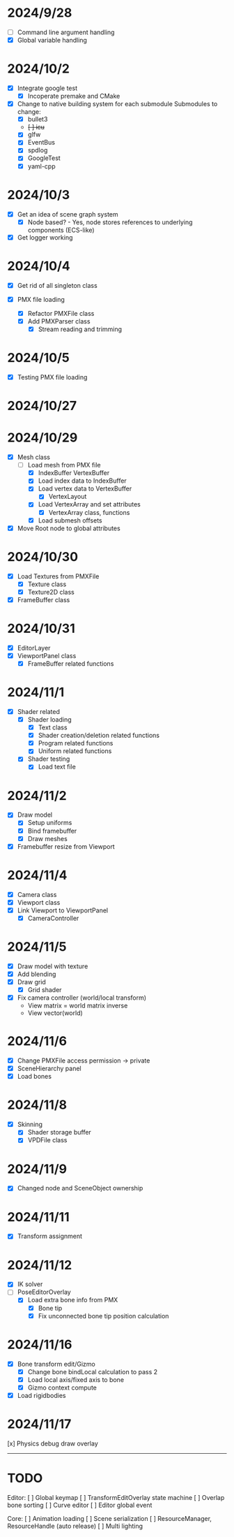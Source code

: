 
# 2024/9/28
- [ ] Command line argument handling
- [x] Global variable handling 

# 2024/10/2
- [x] Integrate google test
    - [x] Incoperate premake and CMake
- [x] Change to native building system for each submodule
    Submodules to change:
    - [x] bullet3
    - ~~[ ] icu~~
    - [x] glfw
    - [x] EventBus
    - [x] spdlog
    - [x] GoogleTest
    - [x] yaml-cpp

# 2024/10/3
- [x] Get an idea of scene graph system
    - [x] Node based? - Yes, node stores references to underlying components (ECS-like)
- [x] Get logger working

# 2024/10/4
- [x] Get rid of all singleton class

- [x] PMX file loading
    - [x] Refactor PMXFile class
    - [x] Add PMXParser class
        - [x] Stream reading and trimming
# 2024/10/5
- [x] Testing PMX file loading

# 2024/10/27

# 2024/10/29
- [x] Mesh class
    - [ ] Load mesh from PMX file
        - [x] IndexBuffer VertexBuffer 
        - [x] Load index data to IndexBuffer
        - [x] Load vertex data to VertexBuffer
            - [x] VertexLayout
        - [x] Load VertexArray and set attributes
            - [x] VertexArray class, functions
        - [x] Load submesh offsets
- [x] Move Root node to global attributes

# 2024/10/30
- [x] Load Textures from PMXFile
    - [x] Texture class
    - [x] Texture2D class
- [x] FrameBuffer class

# 2024/10/31
- [x] EditorLayer
- [x] ViewportPanel class
    - [x] FrameBuffer related functions

# 2024/11/1
- [x] Shader related
    - [x] Shader loading
        - [x] Text class
        - [x] Shader creation/deletion related functions
        - [x] Program related functions
        - [x] Uniform related functions
    - [x] Shader testing
        - [x] Load text file

# 2024/11/2
- [x] Draw model  
    - [x] Setup uniforms 
    - [x] Bind framebuffer
    - [x] Draw meshes
- [x] Framebuffer resize from Viewport

# 2024/11/4
- [x] Camera class
- [x] Viewport class
- [x] Link Viewport to ViewportPanel
    - [x] CameraController

# 2024/11/5
- [x] Draw model with texture
- [x] Add blending
- [x] Draw grid
    - [x] Grid shader
- [x] Fix camera controller (world/local transform)
    - View matrix = world matrix inverse
    - View vector(world)

# 2024/11/6
- [x] Change PMXFile access permission -> private
- [x] SceneHierarchy panel
- [x] Load bones

# 2024/11/8
- [x] Skinning 
    - [x] Shader storage buffer
    - [x] VPDFile class

# 2024/11/9
- [x] Changed node and SceneObject ownership

# 2024/11/11
- [x] Transform assignment 

# 2024/11/12
- [x] IK solver
- [ ] PoseEditorOverlay
    - [x] Load extra bone info from PMX
        - [x] Bone tip
        - [x] Fix unconnected bone tip position calculation

# 2024/11/16
- [x] Bone transform edit/Gizmo
    - [x] Change bone bindLocal calculation to pass 2
    - [x] Load local axis/fixed axis to bone
    - [x] Gizmo context compute

- [x] Load rigidbodies 

# 2024/11/17
[x] Physics debug draw overlay

--- 
# TODO
Editor:
[ ] Global keymap
[ ] TransformEditOverlay state machine
[ ] Overlap bone sorting
[ ] Curve editor
[ ] Editor global event

Core:
[ ] Animation loading
[ ] Scene serialization
[ ] ResourceManager, ResourceHandle (auto release)
[ ] Multi lighting



